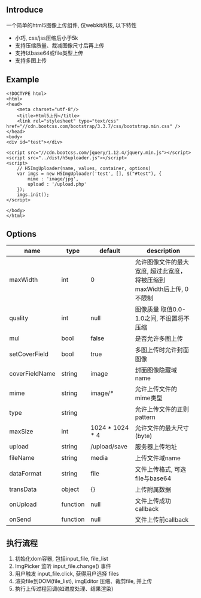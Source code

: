 ## Introduce

一个简单的html5图像上传组件, 仅webkit内核, 以下特性

*   小巧, css/jss压缩后小于5k
*   支持压缩质量、裁减图像尺寸后再上传
*   支持以base64或file类型上传
*   支持多图上传

## Example

```
<!DOCTYPE html>
<html>
<head>
    <meta charset="utf-8"/>
    <title>Html5上传</title>
    <link rel="stylesheet" type="text/css" href="//cdn.bootcss.com/bootstrap/3.3.7/css/bootstrap.min.css" />
</head>
<body>
<div id="test"></div>

<script src="//cdn.bootcss.com/jquery/1.12.4/jquery.min.js"></script>
<script src="../dist/h5uploader.js"></script>
<script>
    // H5ImgUploader(name, values, container, options)
    var imgs = new H5ImgUploader('test', [], $("#test"), {
        mime : 'image/jpg',
        upload : '/upload.php'
    });
    imgs.init();
</script>

</body>
</html>
```

## Options
name | type | default | description
------|-----|---------|----
maxWidth | int | 0 | 允许图像文件的最大宽度, 超过此宽度，将被压缩到maxWidth后上传, 0不限制
quality | int | null | 图像质量 取值0.0-1.0之间, 不设置将不压缩
mul | bool | false | 是否允许多图上传
setCoverField | bool | true | 多图上传时允许封面图像
coverFieldName | string | image | 封面图像隐藏域name
mime | string | image/* | 允许上传文件的mime类型
type | string |   | 允许上传文件的正则pattern
maxSize | int | 1024 * 1024 * 4 | 允许文件的最大尺寸(byte)
upload | string | /upload/save |  服务器上传地址
fileName | string | media | 上传文件域name
dataFormat | string | file | 文件上传格式, 可选file与base64
transData | object | {} | 上传附属数据
onUpload | function | null | 文件上传成功callback
onSend | function | null | 文件上传前callback


## 执行流程

1.  初始化dom容器, 包括input_file, file_list
1.  ImgPicker 监听 input_file.change() 事件
1.  用户触发 input_file.click, 获得用户选择 files
1.  渲染file到DOM(file_list), imgEditor 压缩、裁剪file, 并上传
1.  执行上传过程回调(如进度处理、结果渲染)